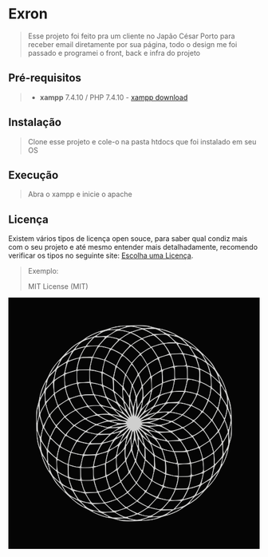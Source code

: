 # Exron
>
> Esse projeto foi feito pra um cliente no Japão César Porto para receber email diretamente por sua página, todo o design me foi passado e programei o front, back e infra do projeto

## Pré-requisitos
>
> - **xampp** 7.4.10 / PHP 7.4.10 - [xampp download](https://www.apachefriends.org/download.html)
## Instalação

> Clone esse projeto e cole-o na pasta htdocs que foi instalado em seu OS


## Execução

>Abra o xampp e inicie o apache 

## Licença 

Existem vários tipos de licença open souce, para saber qual condiz mais com o seu projeto e até mesmo entender mais detalhadamente, recomendo verificar os tipos no seguinte site: [Escolha uma Licença](http://escolhaumalicenca.com.br/).

> Exemplo: 
> 
> MIT License (MIT)

![alt text](img/background.svg)
